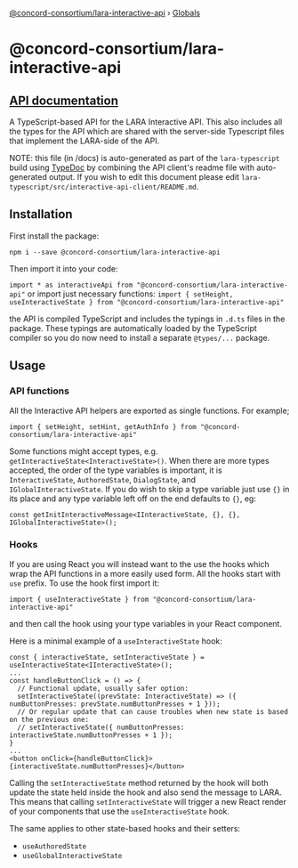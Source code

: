 [@concord-consortium/lara-interactive-api](README.md) › [Globals](globals.md)

# @concord-consortium/lara-interactive-api

## [API documentation](globals.md)

A TypeScript-based API for the LARA Interactive API. This also includes all the types for the API which are shared 
with the server-side Typescript files that implement the LARA-side of the API.

NOTE: this file (in /docs) is auto-generated as part of the `lara-typescript` build using [TypeDoc](https://typedoc.org/) 
by combining the API client's readme file with auto-generated output.  If you wish to edit this document please edit 
`lara-typescript/src/interactive-api-client/README.md`.

## Installation

First install the package:

`npm i --save @concord-consortium/lara-interactive-api`

Then import it into your code:

`import * as interactiveApi from "@concord-consortium/lara-interactive-api"`
or import just necessary functions:
`import { setHeight, useInteractiveState } from "@concord-consortium/lara-interactive-api"`

the API is compiled TypeScript and includes the typings in `.d.ts` files in the package.  These typings are 
automatically loaded by the TypeScript compiler so you do now need to install a separate `@types/...` package.

## Usage

### API functions

All the Interactive API helpers are exported as single functions. For example;

`import { setHeight, setHint, getAuthInfo } from "@concord-consortium/lara-interactive-api"`

Some functions might accept types, e.g. `getInteractiveState<InteractiveState>()`. When there are more types accepted,
the order of the type variables is important, it is `InteractiveState`, `AuthoredState`, `DialogState`, and 
`IGlobalInteractiveState`.  If you do wish to skip a type variable just use `{}` in its place and any type variable 
left off on the end defaults to `{}`, eg:

`const getInitInteractiveMessage<IInteractiveState, {}, {}, IGlobalInteractiveState>();`

### Hooks

If you are using React you will instead want to the use the hooks which wrap the API functions in a more easily 
used form. All the hooks start with `use` prefix. To use the hook first import it:

`import { useInteractiveState } from "@concord-consortium/lara-interactive-api"`

and then call the hook using your type variables in your React component.

Here is a minimal example of a `useInteractiveState` hook:

```
const { interactiveState, setInteractiveState } = useInteractiveState<IInteractiveState>();
...
const handleButtonClick = () => {
  // Functional update, usually safer option:
  setInteractiveState((prevState: InteractiveState) => ({ numButtonPresses: prevState.numButtonPresses + 1 }));
  // Or regular update that can cause troubles when new state is based on the previous one:
  // setInteractiveState({ numButtonPresses: interactiveState.numButtonPresses + 1 });
}
...
<button onClick={handleButtonClick}>{interactiveState.numButtonPresses}</button>
```

Calling the `setInteractiveState` method returned by the hook will both update the state held inside the hook and 
also send the message to LARA. This means that calling `setInteractiveState` will trigger a new React render of your 
components that use the `useInteractiveState` hook. 

The same applies to other state-based hooks and their setters: 
- `useAuthoredState`
- `useGlobalInteractiveState`
